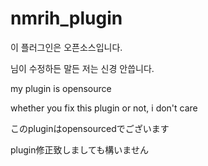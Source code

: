 # nmrih_plugin

이 플러그인은 오픈소스입니다.

님이 수정하든 말든 저는 신경 안씁니다.
 
my plugin is opensource

whether you fix this plugin or not, i don't care 

このpluginはopensourcedでございます

plugin修正致しましても構いません
